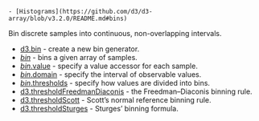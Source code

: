     - [Histograms](https://github.com/d3/d3-array/blob/v3.2.0/README.md#bins)

Bin discrete samples into continuous, non-overlapping intervals.

- [d3.bin](https://github.com/d3/d3-array/blob/v3.2.0/README.md#bin) - create a new bin generator.
- [_bin_](https://github.com/d3/d3-array/blob/v3.2.0/README.md#_bin) - bins a given array of samples.
- [_bin_.value](https://github.com/d3/d3-array/blob/v3.2.0/README.md#bin_value) - specify a value accessor for each sample.
- [_bin_.domain](https://github.com/d3/d3-array/blob/v3.2.0/README.md#bin_domain) - specify the interval of observable values.
- [_bin_.thresholds](https://github.com/d3/d3-array/blob/v3.2.0/README.md#bin_thresholds) - specify how values are divided into bins.
- [d3.thresholdFreedmanDiaconis](https://github.com/d3/d3-array/blob/v3.2.0/README.md#thresholdFreedmanDiaconis) - the Freedman–Diaconis binning rule.
- [d3.thresholdScott](https://github.com/d3/d3-array/blob/v3.2.0/README.md#thresholdScott) - Scott’s normal reference binning rule.
- [d3.thresholdSturges](https://github.com/d3/d3-array/blob/v3.2.0/README.md#thresholdSturges) - Sturges’ binning formula.
